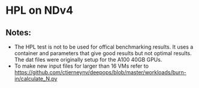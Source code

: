 # HPL on NDv4

## Notes:
- The HPL test is not to be used for offical benchmarking results. It uses a container and parameters that give good results but not optimal results. The dat files were originally setup for the A100 40GB GPUs.
- To make new input files for larger than 16 VMs refer to https://github.com/ctierneynv/deepops/blob/master/workloads/burn-in/calculate_N.py 
